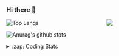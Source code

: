 ### Hi there 👋

<!--
**tao8687/tao8687** is a ✨ _special_ ✨ repository because its `README.md` (this file) appears on your GitHub profile.

Here are some ideas to get you started:

- 🔭 I’m currently working on ...
- 🌱 I’m currently learning ...
- 👯 I’m looking to collaborate on ...
- 🤔 I’m looking for help with ...
- 💬 Ask me about ...
- 📫 How to reach me: ...
- 😄 Pronouns: ...
- ⚡ Fun fact: ...
-->

<img align='right' src="https://media.giphy.com/media/M9gbBd9nbDrOTu1Mqx/giphy.gif" width="240">

  
![Top Langs](https://github-readme-stats.vercel.app/api/top-langs/?username=tao8687&layout=compact&title_color=23238E&text_color=A67D3D)

![Anurag's github stats](https://github-readme-stats.vercel.app/api?username=tao8687&show_icons=true&&text_color=A67D3D&title_color=23238E&show_icons=false&count_private=true&hide=stars)

<details>
  <summary>:zap: Coding Stats</summary>
  <br>
    
<!--START_SECTION:waka-->
![Code Time](http://img.shields.io/badge/Code%20Time-1%2C642%20hrs%2021%20mins-blue)

![Profile Views](http://img.shields.io/badge/Profile%20Views-0-blue)

**🐱 My GitHub Data** 

> 📦 1.5 MB Used in GitHub's Storage 
 > 
> 🚫 Not Opted to Hire
 > 
> 📜 57 Public Repositories 
 > 
> 🔑 26 Private Repositories 
 > 
**I'm an Early 🐤** 

```text
🌞 Morning                1449 commits        ██████████████████████░░░   87.29 % 
🌆 Daytime                88 commits          █░░░░░░░░░░░░░░░░░░░░░░░░   05.30 % 
🌃 Evening                119 commits         ██░░░░░░░░░░░░░░░░░░░░░░░   07.17 % 
🌙 Night                  4 commits           ░░░░░░░░░░░░░░░░░░░░░░░░░   00.24 % 
```
📅 **I'm Most Productive on Wednesday** 

```text
Monday                   239 commits         ████░░░░░░░░░░░░░░░░░░░░░   14.40 % 
Tuesday                  225 commits         ███░░░░░░░░░░░░░░░░░░░░░░   13.55 % 
Wednesday                293 commits         ████░░░░░░░░░░░░░░░░░░░░░   17.65 % 
Thursday                 219 commits         ███░░░░░░░░░░░░░░░░░░░░░░   13.19 % 
Friday                   235 commits         ████░░░░░░░░░░░░░░░░░░░░░   14.16 % 
Saturday                 229 commits         ███░░░░░░░░░░░░░░░░░░░░░░   13.80 % 
Sunday                   220 commits         ███░░░░░░░░░░░░░░░░░░░░░░   13.25 % 
```


📊 **This Week I Spent My Time On** 

```text
🕑︎ Time Zone: Asia/Shanghai

💬 Programming Languages: 
Other                    5 hrs 41 mins       ███████████░░░░░░░░░░░░░░   43.56 % 
C++                      5 hrs 5 mins        ██████████░░░░░░░░░░░░░░░   38.86 % 
YAML                     1 hr 20 mins        ███░░░░░░░░░░░░░░░░░░░░░░   10.23 % 
Python                   18 mins             █░░░░░░░░░░░░░░░░░░░░░░░░   02.39 % 
C                        15 mins             ░░░░░░░░░░░░░░░░░░░░░░░░░   01.94 % 

🔥 Editors: 
VS Code                  13 hrs 4 mins       █████████████████████████   100.00 % 

🐱‍💻 Projects: 
tami_ws                  5 hrs 47 mins       ███████████░░░░░░░░░░░░░░   44.31 % 
two-wheel-differential-dr3 hrs 18 mins       ██████░░░░░░░░░░░░░░░░░░░   25.30 % 
full_coverage_path_planne1 hr 31 mins        ███░░░░░░░░░░░░░░░░░░░░░░   11.62 % 
path_tracking_pid        1 hr 11 mins        ██░░░░░░░░░░░░░░░░░░░░░░░   09.17 % 
tracking_pid             23 mins             █░░░░░░░░░░░░░░░░░░░░░░░░   03.00 % 

💻 Operating System: 
Linux                    13 hrs 4 mins       █████████████████████████   100.00 % 
```

**I Mostly Code in C++** 

```text
C++                      11 repos            ████████░░░░░░░░░░░░░░░░░   31.43 % 
Python                   10 repos            ███████░░░░░░░░░░░░░░░░░░   28.57 % 
JavaScript               2 repos             █░░░░░░░░░░░░░░░░░░░░░░░░   05.71 % 
Batchfile                1 repo              █░░░░░░░░░░░░░░░░░░░░░░░░   02.86 % 
HTML                     1 repo              █░░░░░░░░░░░░░░░░░░░░░░░░   02.86 % 
```



**Timeline**

![Lines of Code chart](https://raw.githubusercontent.com/tao8687/tao8687/master/assets/bar_graph.png)


 Last Updated on 29/07/2024 01:23:39 UTC
<!--END_SECTION:waka-->
</details>

